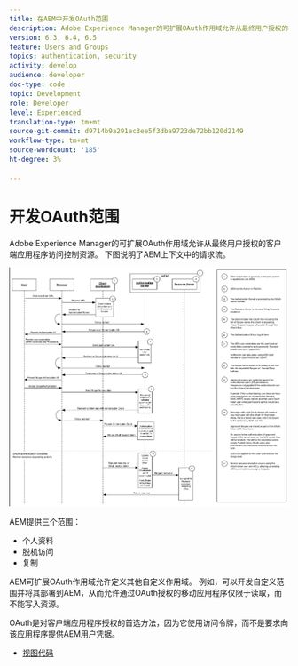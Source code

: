 ```yaml
---
title: 在AEM中开发OAuth范围
description: Adobe Experience Manager的可扩展OAuth作用域允许从最终用户授权的客户端应用程序访问控制资源。 下图说明了AEM上下文中的请求流。
version: 6.3, 6.4, 6.5
feature: Users and Groups
topics: authentication, security
activity: develop
audience: developer
doc-type: code
topic: Development
role: Developer
level: Experienced
translation-type: tm+mt
source-git-commit: d9714b9a291ec3ee5f3dba9723de72bb120d2149
workflow-type: tm+mt
source-wordcount: '185'
ht-degree: 3%

---
```



# 开发OAuth范围

Adobe Experience Manager的可扩展OAuth作用域允许从最终用户授权的客户端应用程序访问控制资源。 下图说明了AEM上下文中的请求流。

![Oauth作用域流](./assets/oauth-code-sample-develop/oauth-scopes-flow.png)

AEM提供三个范围：

* 个人资料
* 脱机访问
* 复制

AEM可扩展OAuth作用域允许定义其他自定义作用域。 例如，可以开发自定义范围并将其部署到AEM，从而允许通过OAuth授权的移动应用程序仅限于读取，而不能写入资源。

OAuth是对客户端应用程序授权的首选方法，因为它使用访问令牌，而不是要求向该应用程序提供AEM用户凭据。

* [视图代码](https://github.com/Adobe-Consulting-Services/acs-aem-samples/blob/legacy/bundle/src/main/java/com/adobe/acs/samples/authentication/oauth/impl/SampleScopeWithPrivileges.java)
